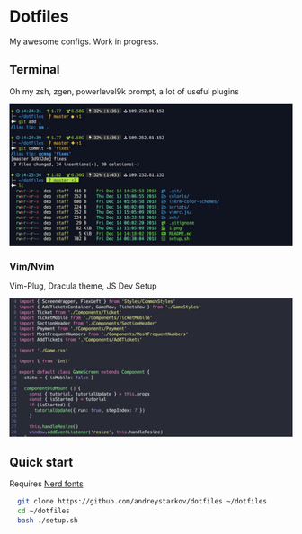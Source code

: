 # Dotfiles

My awesome configs. Work in progress.

## Terminal
  Oh my zsh, zgen, powerlevel9k prompt, a lot of useful plugins

![zsh](1.png)

### Vim/Nvim
  Vim-Plug, Dracula theme, JS Dev Setup

![nvim](2.png)

## Quick start

Requires [Nerd fonts](https://github.com/ryanoasis/nerd-fonts)

```bash
  git clone https://github.com/andreystarkov/dotfiles ~/dotfiles
  cd ~/dotfiles
  bash ./setup.sh
```
